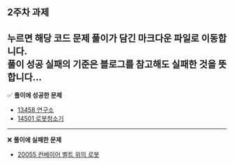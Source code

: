## 2주차 과제
누르면 해당 코드 문제 풀이가 담긴 **마크다운 파일로 이동**합니다.     
**풀이 성공 실패의 기준**은 **블로그를 참고해도 실패한 것**을 뜻합니다...
---
✅ **풀이에 성공한 문제**
- [13458 연구소](https://github.com/ssook1222/coding-test/blob/master/ssook1222/secondWeek/14502.md)
- [14501 로봇청소기](https://github.com/ssook1222/coding-test/blob/master/ssook1222/secondWeek/14503.md)

---
❌ **풀이에 실패한 문제**
- [20055 컨베이어 벨트 위의 로봇](https://github.com/ssook1222/coding-test/blob/master/ssook1222/secondWeek/20055.md)


